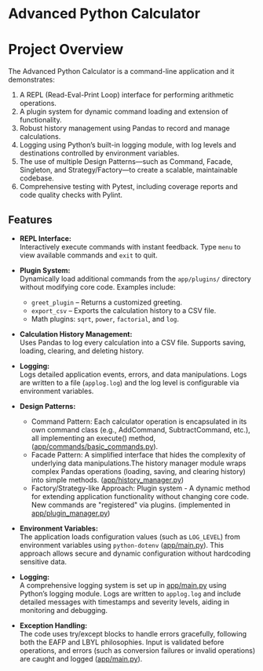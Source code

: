 # Advanced Python Calculator

# Project Overview
The Advanced Python Calculator is a command-line application and it demonstrates:

1. A REPL (Read-Eval-Print Loop) interface for performing arithmetic operations.
2. A plugin system for dynamic command loading and extension of functionality.
3. Robust history management using Pandas to record and manage calculations.
4. Logging using Python’s built-in logging module, with log levels and destinations controlled by environment variables.
5. The use of multiple Design Patterns—such as Command, Facade, Singleton, and Strategy/Factory—to create a scalable, maintainable codebase.
6. Comprehensive testing with Pytest, including coverage reports and code quality checks with Pylint.

## Features
- **REPL Interface:**  
  Interactively execute commands with instant feedback. Type `menu` to view available commands and `exit` to quit.
  
- **Plugin System:**  
  Dynamically load additional commands from the `app/plugins/` directory without modifying core code. Examples include:
  - `greet_plugin` – Returns a customized greeting.
  - `export_csv` – Exports the calculation history to a CSV file.
  - Math plugins: `sqrt`, `power`, `factorial`, and `log`.

- **Calculation History Management:**  
  Uses Pandas to log every calculation into a CSV file. Supports saving, loading, clearing, and deleting history.

- **Logging:**  
  Logs detailed application events, errors, and data manipulations. Logs are written to a file (`applog.log`) and the log level is configurable via environment variables.

- **Design Patterns:**  
    - Command Pattern: Each calculator operation is encapsulated in its own command class (e.g., AddCommand, SubtractCommand, etc.), all implementing an execute() method, ([app/commands/basic_commands.py](https://github.com/TanushriVijay12/midterm1/blob/master/app/commands/basic_commands.py)). 
    - Facade Pattern: A simplified interface that hides the complexity of underlying data manipulations.The history manager module wraps complex Pandas operations (loading, saving, and clearing history) into simple methods. ([app/history_manager.py](https://github.com/TanushriVijay12/midterm1/blob/master/app/history_manager.py))
    - Factory/Strategy-like Approach: Plugin system - A dynamic method for extending application functionality without changing core code. New commands are "registered" via plugins. (implemented in [app/plugin_manager.py](https://github.com/TanushriVijay12/midterm1/blob/main/app/plugin_manager.py))

- **Environment Variables:**  
  The application loads configuration values (such as `LOG_LEVEL`) from environment variables using `python-dotenv` ([app/main.py](https://github.com/TanushriVijay12/midterm1/blob/main/app/main.py)). This approach allows secure and dynamic configuration without hardcoding sensitive data.

- **Logging:**  
  A comprehensive logging system is set up in [app/main.py](https://github.com/TanushriVijay12/midterm1/blob/main/app/main.py) using Python’s logging module. Logs are written to `applog.log` and include detailed messages with timestamps and severity levels, aiding in monitoring and debugging.

- **Exception Handling:**  
  The code uses try/except blocks to handle errors gracefully, following both the EAFP and LBYL philosophies. Input is validated before operations, and errors (such as conversion failures or invalid operations) are caught and logged ([app/main.py](https://github.com/TanushriVijay12/midterm1/blob/main/app/main.py)).

